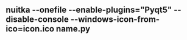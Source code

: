 ## nuitka --onefile  --enable-plugins="Pyqt5" --disable-console --windows-icon-from-ico=icon.ico name.py
